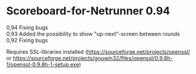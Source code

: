 # Scoreboard-for-Netrunner 0.94
0,94 Fixing bugs<br/>
0,93 Added the possibility to show "up-next"-screen between rounds<br/>
0,92 Fixing bugs<br/>

Requires SSL-libraries installed (https://sourceforge.net/projects/openssl/ or https://sourceforge.net/projects/gnuwin32/files/openssl/0.9.8h-1/openssl-0.9.8h-1-setup.exe)<br/>

